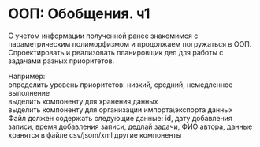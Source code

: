 # ООП: Обобщения. ч1

С учетом информации полученной ранее знакомимся с параметрическим полиморфизмом и продолжаем погружаться в ООП.<br>
Спроектировать и реализовать планировщик дел для работы с задачами разных приоритетов.

Например:<br>
определить уровень приоритетов: низкий, средний, немедленное выполнение<br>
выделить компоненту для хранения данных<br>
выделить компоненту для организации импорта\экспорта данных<br>
Файл должен содержать следующие данные: id, дату добавления записи, время добавления записи, дедлай задачи, ФИО автора, данные хранятся в файле csv/jsom/xml другие компоненты
